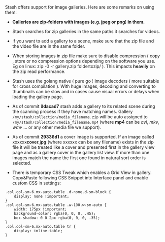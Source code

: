 Stash offers support for image galleries.
Here are some remarks on using them:

- **Galleries are zip-folders with images (e.g. jpeg or png) in them.**
- Stash searches for zip galleries in the same paths it searches for videos.
- If you want to add a gallery to a scene, make sure that the zip file and the video file are in the same folder.
- When storing images in zip file make sure to disable compression ( copy , store or no compression options depending on the software you use. Eg on linux: zip -0 -r gallery.zip foldertozip/ ). This impacts **heavily** on the zip read performance.
- Stash uses the golang native ( pure go ) image decoders ( more suitable for cross compilation ). With huge images, decoding and converting to thumbnails can be slow and  in cases cause visual errors or delays when loading the gallery page.
- As of commit **9dacad7** stash adds a gallery to its related scene during the scanning process if they have matching names. Gallery `/my/stash/collection/media_filename.zip` will be auto assigned to `/my/stash/collection/media_filename.mp4` (where **mp4** can be _avi_, _mkv_, _wmv_ ... or any other media file we support).
- As of commit **29336d1** a cover image is supported. If an image called xxxxxx**cover.jpg** (where xxxxxx can be any filename) exists in the zip file it will be treated like a cover and presented first in the gallery view page and as a gallery cover in the gallery list view. If more than one images match the name the first one found in natural sort order is selected.

- There is temporary CSS Tweak which enables a Grid View in gallery. Copy&Paste following CSS Snippet into Interface panel and enable custom CSS in settings: 
```
.col.col-sm-6.mx-auto.table .d-none.d-sm-block {
    display: none !important;
}
.col.col-sm-6.mx-auto.table .w-100.w-sm-auto {
    width: 175px !important;
    background-color: rgba(0, 0, 0, .45);
    box-shadow: 0 0 2px rgba(0, 0, 0, .35);
}
.col.col-sm-6.mx-auto.table tr {
    display: inline-table;
}
```